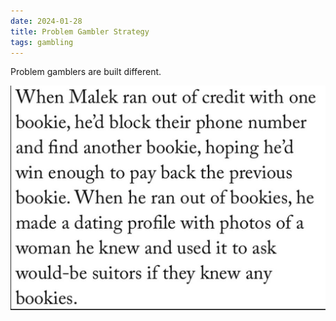 ```yaml
---
date: 2024-01-28
title: Problem Gambler Strategy
tags: gambling
---
```


Problem gamblers are built different.

![bookie](https://raw.githubusercontent.com/muneer78/muneer78.github.io/master/images/bookie.png)
